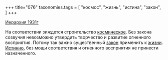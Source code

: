 +++
title="076"
taxonomies.tags = [
 "космос",
 "жизнь",
 "истина",
 "закон",
]
+++

[Иерархия 1931г](/agni/1931)

На соответствии зиждется строительство [космическое](/tags/космос). Без закона созвучия невозможно утвердить творчество и развитие огненного восприятия. Потому так важно существенный [закон](/tags/закон) применить к [жизни](/tags/жизнь). [Истинно](/tags/истина), без мощи соответствия и огненного восприятия не принести назначенного.   

